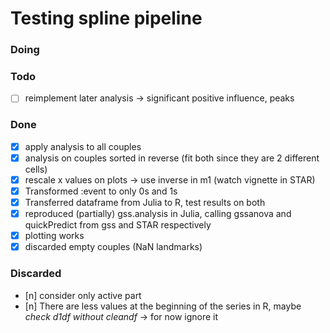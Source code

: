 # Testing spline pipeline

### Doing

### Todo
- [ ] reimplement later analysis -> significant positive influence, peaks

### Done
- [x] apply analysis to all couples
- [x] analysis on couples sorted in reverse (fit both since they are 2 different cells)
- [x] rescale x values on plots -> use inverse in m1 (watch vignette in STAR)
- [x] Transformed :event to only 0s and 1s
- [x] Transferred dataframe from Julia to R, test results on both 
- [x] reproduced (partially) gss.analysis in Julia, calling gssanova and quickPredict from gss and STAR respectively
- [x] plotting works
- [x] discarded empty couples (NaN landmarks)

### Discarded
- [n] consider only active part
- [n] There are less values at the beginning of the series in R, maybe *check d1df without cleandf* -> for now ignore it

